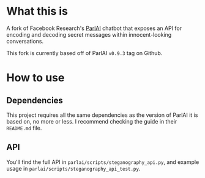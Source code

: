 # What this is

A fork of Facebook Research's [ParlAI](https://github.com/facebookresearch/ParlAI) chatbot that exposes an API for encoding and decoding secret messages within innocent-looking conversations.

This fork is currently based off of ParlAI `v0.9.3` tag on Github.

# How to use

## Dependencies

This project requires all the same dependencies as the version of ParlAI it is based on, no more or less. I recommend checking the guide in their `README.md` file.

## API

You'll find the full API in `parlai/scripts/steganography_api.py`, and example usage in `parlai/scripts/steganography_api_test.py`.

